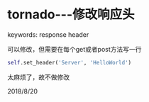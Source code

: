 # tornado---修改响应头

keywords: response header  

可以修改，但需要在每个get或者post方法写一行  
```python
self.set_header('Server', 'HelloWorld')
```

太麻烦了，故不做修改  


2018/8/20  
